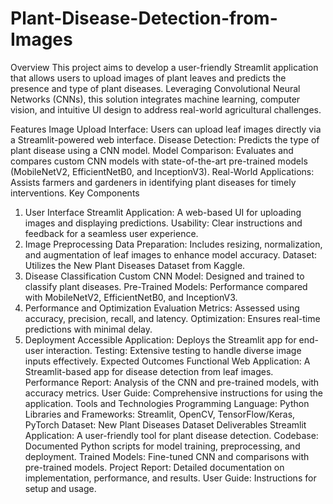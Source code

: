 # Plant-Disease-Detection-from-Images

Overview
This project aims to develop a user-friendly Streamlit application that allows users to upload images of plant leaves and predicts the presence and type of plant diseases. Leveraging Convolutional Neural Networks (CNNs), this solution integrates machine learning, computer vision, and intuitive UI design to address real-world agricultural challenges.

Features
Image Upload Interface: Users can upload leaf images directly via a Streamlit-powered web interface.
Disease Detection: Predicts the type of plant disease using a CNN model.
Model Comparison: Evaluates and compares custom CNN models with state-of-the-art pre-trained models (MobileNetV2, EfficientNetB0, and InceptionV3).
Real-World Applications: Assists farmers and gardeners in identifying plant diseases for timely interventions.
Key Components
1. User Interface
Streamlit Application: A web-based UI for uploading images and displaying predictions.
Usability: Clear instructions and feedback for a seamless user experience.
2. Image Preprocessing
Data Preparation: Includes resizing, normalization, and augmentation of leaf images to enhance model accuracy.
Dataset: Utilizes the New Plant Diseases Dataset from Kaggle.
3. Disease Classification
Custom CNN Model: Designed and trained to classify plant diseases.
Pre-Trained Models: Performance compared with MobileNetV2, EfficientNetB0, and InceptionV3.
4. Performance and Optimization
Evaluation Metrics: Assessed using accuracy, precision, recall, and latency.
Optimization: Ensures real-time predictions with minimal delay.
5. Deployment
Accessible Application: Deploys the Streamlit app for end-user interaction.
Testing: Extensive testing to handle diverse image inputs effectively.
Expected Outcomes
Functional Web Application: A Streamlit-based app for disease detection from leaf images.
Performance Report: Analysis of the CNN and pre-trained models, with accuracy metrics.
User Guide: Comprehensive instructions for using the application.
Tools and Technologies
Programming Language: Python
Libraries and Frameworks: Streamlit, OpenCV, TensorFlow/Keras, PyTorch
Dataset: New Plant Diseases Dataset
Deliverables
Streamlit Application: A user-friendly tool for plant disease detection.
Codebase: Documented Python scripts for model training, preprocessing, and deployment.
Trained Models: Fine-tuned CNN and comparisons with pre-trained models.
Project Report: Detailed documentation on implementation, performance, and results.
User Guide: Instructions for setup and usage.
